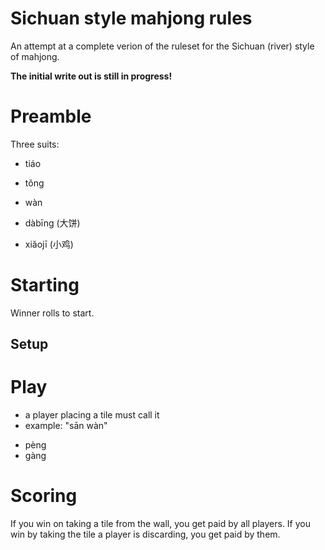 # Sichuan style mahjong rules

An attempt at a complete verion of the ruleset for the Sichuan (river) style of mahjong.

**The initial write out is still in progress!**

# Preamble

Three suits:

- tiáo
- tǒng
- wàn



- dàbīng (大饼)
- xiǎojī (小鸡)

# Starting

Winner rolls to start.

## Setup


# Play

* a player placing a tile must call it
 * example: "sān wàn"


- pèng
- gàng

# Scoring

If you win on taking a tile from the wall, you get paid by all players.
If you win by taking the tile a player is discarding, you get paid by them.
